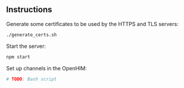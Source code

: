 ## Instructions

Generate some certificates to be used by the HTTPS and TLS servers:

```bash
./generate_certs.sh
```

Start the server:

```bash
npm start
```

Set up channels in the OpenHIM:

```bash
# TODO: Bash script
```
